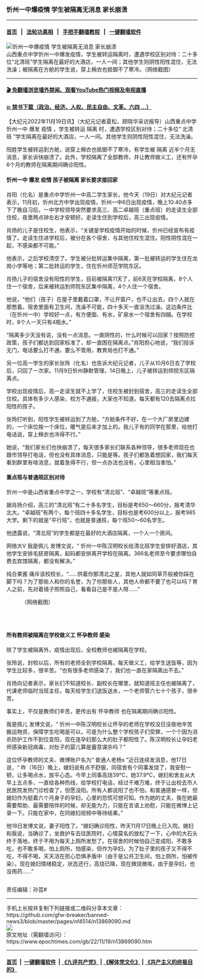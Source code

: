 ### 忻州一中爆疫情 学生被隔离无消息 家长崩溃
------------------------

#### [首页](https://github.com/gfw-breaker/banned-news3/blob/master/README.md) &nbsp;&nbsp;|&nbsp;&nbsp; [法轮功真相](https://github.com/begood0513/basic/blob/master/README.md)  &nbsp;&nbsp;|&nbsp;&nbsp; [手把手翻墙教程](https://github.com/gfw-breaker/guides/wiki)  &nbsp;&nbsp;|&nbsp;&nbsp; [一键翻墙软件](https://github.com/gfw-breaker/nogfw/blob/master/README.md)  



<div><img alt="忻州一中爆疫情 学生被隔离无消息 家长崩溃" class="attachment-djy_600_400 size-djy_600_400 wp-post-image" src="https://i.epochtimes.com/assets/uploads/2022/11/id13869297-4a011f3bad684b0dd3bfb970ccd93a5a-600x400.png"/>
<div class="caption">
 山西重点中学忻州一中爆发疫情，学生被转运隔离时，遭遇学校区别对待：二十多位“北清班”学生隔离在最好的大酒店，一人一间；其他学生则阴性阳性混住，无法洗澡；被隔离在方舱的学生说，穿上棉衣也抵御不了寒冷。（网络截图）
</div></div><hr/>

#### [ 🎬  免翻墙浏览墙外禁闻、观看YouTube热门视频及电视直播](https://github.com/gfw-breaker/HelloWorld)

#### [ 💥  禁书下载（政治、经济、人权、民主自由、文革、六四 ...）](https://github.com/gfw-breaker/books/blob/master/README.md)

<div><p>
 【大纪元2022年11月19日讯】（大纪元记者夏松、顾晓华采访报导）山西重点中学
 <ok href="https://www.epochtimes.com/gb/tag/%E5%BF%BB%E5%B7%9E%E4%B8%80%E4%B8%AD.html">
  忻州一中
 </ok>
 爆发
 <ok href="https://www.epochtimes.com/gb/tag/%E7%96%AB%E6%83%85.html">
  疫情
 </ok>
 ，学生被转运
 <ok href="https://www.epochtimes.com/gb/tag/%E9%9A%94%E7%A6%BB.html">
  隔离
 </ok>
 时，遭遇学校区别对待；二十多位“
 <ok href="https://www.epochtimes.com/gb/tag/%E5%8C%97%E6%B8%85%E7%8F%AD.html">
  北清班
 </ok>
 ”学生隔离在最好的大酒店，一人一间。其他学生则阴性阳性混住，无法洗澡。
</p>
<p>
 阳姓学生被转运到方舱，说穿上棉衣也抵御不了寒冷，有学生被
 <ok href="https://www.epochtimes.com/gb/tag/%E9%9A%94%E7%A6%BB.html">
  隔离
 </ok>
 近半个月无消息，家长诉快崩溃了。此外，学校隔离了全部教师，并让教师做义工，还有怀孕6个月的教师在隔离期间确诊阳性。
</p>
<h4>
 <ok href="https://www.epochtimes.com/gb/tag/%E5%BF%BB%E5%B7%9E%E4%B8%80%E4%B8%AD.html">
  忻州一中
 </ok>
 爆发
 <ok href="https://www.epochtimes.com/gb/tag/%E7%96%AB%E6%83%85.html">
  疫情
 </ok>
 孩子被隔离 家长要求接回家
</h4>
<p>
 肖阳（化名）是重点中学忻州一中高二学生家长，他今天（19日）对大纪元记者表示，11月初，忻州北方中学出现疫情，忻州一中6日出现疫情，晚上10:40点多下了晚自习后，一中学校领导突然要求高三、高二卓越班（重点班）的走读生全部住校，夜里两点钟左右才安顿好。走读生住到学校后，高三出现疫情。
</p>
<p>
 肖扬的儿子是住校生，他表示，“关键是学校疫情开始的时候，忻州已经宣布有疫情了。走读生住进学校后，被分在各个宿舍，与其他住校生混住。阳性阴性混在一起，不感染都不可能。”
</p>
<p>
 他表示，之后学校清空了。学生被分批转运集中隔离，第一批被转运的学生住在龙岗小学等地；第二批转运的学生，住在忻州师范学院东区。
</p>
<p>
 肖扬儿子的宿舍没有阳性的学生，目前被隔离11天了，前6天在学校隔离，8个人住一个宿舍，后来被转运到师院东区集中隔离，4个人住一个宿舍。
</p>
<p>
 他说，“他们（孩子）在屋子里戴着口罩，不让开窗户，也不让出去，四个人就在那憋着。宿舍里面有卫生间，洗澡不可能，四十多天一直没洗过澡。这边条件比（在忻州一中）学校好一点，有方便面、有水，矿泉水一个宿舍有四捆。在学校时，8个人一天只有4瓶水。”
</p>
<p>
 “隔离多少天没有说，没有一点消息。一直阴性的，什么时候可以回家？按照防控政策，孩子们都达到回家标准了，却一直困在隔离点。”肖阳担心地说，“我们投诉无门，电话要么打不通，要么不管用，教育局也打不通。”
</p>
<p>
 另一位高一学生的家长张玲（化名）也告诉大纪元记者，儿子从10月6日去了学校后，只回了一次家。11月9日忻州静默管理，14日晚上，儿子被转运到师院东区隔离点。
</p>
<p>
 学校出现疫情后，高一走读生就不上学了，住校生被封到宿舍，高三的走读生全部住校。具体有多少人感染，校方不通报，大家也不知道。每天都有120去隔离点拉阳性的孩子。
</p>
<p>
 张玲打听到，阳性学生被转运到了方舱，“方舱条件不好，在一个大厂房里边建的，一个床位挨一个床位，暖气是后来才加上的。我儿子有的同学在那里，给他打电话说，穿上棉衣也冷得不行。”
</p>
<p>
 她说，“我们家长们也快崩溃了，每天很多家长们联系各种领导，很多老师现在也跟市领导打电话，但也没有具体消息，只能是等。孩子们都急着想回家，我们每天看到群里有啥消息，就着急得不行，但一点办法也没有，心里相当害怕。”
</p>
<h4>
 重点班与普通班区别对待
</h4>
<p>
 忻州一中是山西省重点中学之一，学校有“清北班”、“卓越班”等重点班。
</p>
<p>
 据肖扬介绍，高三的“清北班”有二十多名学生，目标是考650〜660分，报考清华北大。“卓越班”有两个，每个班四十多名学生，目标也是考600分以上，报考985大学。剩下的就是“平行班”，也就是普通班，每个班50〜60名学生。
</p>
<p>
 他透露说，“清北班”的学生都是在最好的大酒店隔离，一个人一个房间。
</p>
<p>
 网络大V
 <span class="ariatheme" title="我是佩儿">
  <ok href="https://weibo.com/u/2233879571" id="arial2acwa034pc">
   我是佩儿
  </ok>
  发博文说，“
 </span>
 忻州一中陈汉明校长给清北班学生安排好酒店，其他学生安排毛胚房隔离，起码都安排离开学校在隔离。366名老师至今要求哪怕自费去宾馆隔离，都没有解决。”
</p>
<p>
 <ok href="https://weibo.com/2035976413?refer_flag=1001030103_" rel="noopener noreferrer" target="_blank">
  纯合果酱
 </ok>
 痛斥该校校长，“……供着你那清北之星，其他人就如同草芥般被你踩在脚下吗？为了那些人和你的名誉，为了你那些人，其他人命都不要了也可以吗？育人之前，先对着镜子照照自己，看看自己是不是人呀……”
</p>
<figure aria-describedby="caption-attachment-13869296" class="wp-caption aligncenter" id="attachment_13869296" style="width: 478px">
 <ok href="https://i.epochtimes.com/assets/uploads/2022/11/id13869296-12197b028158ba5d48968e669b173d5d.png" target="_blank">
  <img alt="" class="size-full wp-image-13869296" src="https://i.epochtimes.com/assets/uploads/2022/11/id13869296-12197b028158ba5d48968e669b173d5d.png"/>
 </ok>
 <br/><figcaption class="wp-caption-text" id="caption-attachment-13869296">
  （网络截图）
 </figcaption><br/>
</figure><br/>
<h4>
 所有教师被隔离在学校做义工
 <ok href="https://www.epochtimes.com/gb/tag/%E6%80%80%E5%AD%95%E6%95%99%E5%B8%88.html">
  怀孕教师
 </ok>
 感染
</h4>
<p>
 除了学生被隔离外，疫情出现后，全校教师也被隔离在学校。
</p>
<p>
 张玲说，封校以后，所有的老师全到学校隔离，每天做义工，给学生送饭等，因为学生比较多，很辛苦。“也有很多老师感染了，我们也一直在家隔离出不去。”
</p>
<p>
 肖扬向记者表示，家长们不知道校长、副校长在哪里，就知道班主任也被隔离了，代课老师临时当班主任，每天给学生们送饭送水，一个老师管六七十个孩子，很辛苦。
</p>
<p>
 事实上，不仅是教师们辛苦，更传出有
 <ok href="https://www.epochtimes.com/gb/tag/%E6%80%80%E5%AD%95%E6%95%99%E5%B8%88.html">
  怀孕教师
 </ok>
 也在隔离期间确诊阳性。
</p>
<p>
 <span class="ariatheme" id="ariah21d76qttvc" title="我是佩儿">
  <ok href="https://weibo.com/u/2233879571" id="ariab5uj1uvcafk">
   我是佩儿
  </ok>
  发博文说，“
 </span>
 <ok href="https://s.weibo.com/weibo?q=%23%E5%BF%BB%E5%B7%9E%E4%B8%80%E4%B8%AD%E7%96%AB%E6%83%85%23" id="ariapv6uwwt9u34" rel="noopener noreferrer" target="_blank">
 </ok>
 忻州一中陈汉明校长让怀孕的老师在学校没日没夜地辛苦搬运物资，保障学生吃喝是可以，可是为什么整个学校孩子们受罪，一个个因为消杀防护工作不到位变阳，现在连孕妇那么大的肚子都阳性了。陈汉明校长让孕妇老师感染新冠病毒，对肚子的婴儿算是蓄意谋杀吗？”
</p>
<p>
 这位怀孕教师的丈夫、微博账户名为“
 <span id="aria8dt3yaj1eio" title="普通人老杨s">
  <ok href="https://weibo.com/u/3855239235" id="ariaqu1omglgcyo">
   普通人老杨s
  </ok>
  ”近日连续发消息，他17日说，“
 </span>
 昨（16日）晚上，媳妇说有点不舒服，同宿舍有个同事发烧了，我安慰一顿，让多喝点水，放平心态。今早上同事高烧39℃，她37.9℃，媳妇和舍友从大早上五点多，一直给各种热线，给学校打电话，经过千难万难，终于让出校去市人民医院发热门诊检查了，但愿没阳。所有人都说阳了也不怕，和普通感冒一样，但媳妇作为挺着六个月身子的孕妇，心里的恐慌可想可知。作为她的丈夫，我在她最需要帮助、最需要陪伴的时候，却无能为力，只能在言语上劝慰，只能在微博上记录一下。只能在家中，在同媳妇视频中等待结果。”
</p>
<p>
 他18日发博文说，妻子阳性了。“媳妇确诊阳性，昨天11月17日晚上已入院。媳妇和我说，当确诊了，坐救护车去往医院时，心情莫名的放松了一下，心中的大石头终于落地，终于不用为每天上厕所发愁了。在宿舍的时候怕自己变成阳，不敢多吃，也不敢多喝，怕上厕所，怕感染，但作为孕妇，为了肚子里的孩子又不得不吃，不得不喝，天天活在担心恐惧矛盾中（由于是公共卫生间，怕上厕所，怕被传染）。现在媳妇情绪稳定，状态还行，高烧已降，现在微烧微咳，由于是孕妇，也没用药……”
</p>
<p>
 <ok href="https://i.epochtimes.com/assets/uploads/2022/11/id13869290-bbb6dcaef6321c4a6ad41762106a40dc.png">
  <img alt="" class="size-full wp-image-13869290 aligncenter" src="https://i.epochtimes.com/assets/uploads/2022/11/id13869290-bbb6dcaef6321c4a6ad41762106a40dc.png"/>
 </ok>
</p>
<p>
 责任编辑：孙芸#
</p>
</div>
<hr/>
手机上长按并复制下列链接或二维码分享本文章：<br/>
https://github.com/gfw-breaker/banned-news3/blob/master/pages/nf4514/n13869090.md <br/>
<a href='https://github.com/gfw-breaker/banned-news3/blob/master/pages/nf4514/n13869090.md'><img src='https://github.com/gfw-breaker/banned-news3/blob/master/pages/nf4514/n13869090.md.png'/></a> <br/>
原文地址（需翻墙访问）：https://www.epochtimes.com/gb/22/11/19/n13869090.htm


------------------------
#### [首页](https://github.com/gfw-breaker/banned-news3/blob/master/README.md) &nbsp;|&nbsp; [一键翻墙软件](https://github.com/gfw-breaker/nogfw/blob/master/README.md) &nbsp;| [《九评共产党》](https://github.com/gfw-breaker/9ping.md/blob/master/README.md#九评之一评共产党是什么) | [《解体党文化》](https://github.com/gfw-breaker/jtdwh.md/blob/master/README.md) | [《共产主义的终极目的》](https://github.com/gfw-breaker/gczydzjmd.md/blob/master/README.md)


<img src='http://gfw-breaker.win/banned-news3/pages/nf4514/n13869090.md' width='0px' height='0px'/>